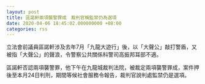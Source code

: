 ```yaml
---
layout: post
title: 區諾軒兩項襲警罪成　裁判官稱監禁仍為選項
date: 2020-04-06 18:45:02.000000000 +08:00
categories: rss
---
```


立法會前議員區諾軒涉及去年7月「九龍大遊行」後，以「大聲公」敲打警盾，又被指「大聲公」的聲浪，令警察公共關係科警司高振邦耳部不適。

區諾軒否認兩項襲警罪，他下午在九龍城裁判法院，被裁定兩項襲警罪成，案件押後至本月24日判刑，期間等候社會服務令報告，裁判官說判處監禁仍是選項。
